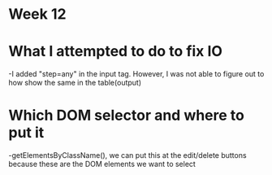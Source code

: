 # Week 12
# What I attempted to do to fix IO
-I added "step=any" in the input tag. However, I was not able to figure out to how show the same in the table(output)
# Which DOM selector and where to put it
-getElementsByClassName(), we can put this at the edit/delete buttons because these are the DOM elements we want to select